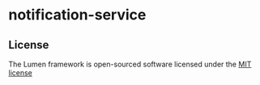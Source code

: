 # notification-service

## License

The Lumen framework is open-sourced software licensed under the [MIT license](http://opensource.org/licenses/MIT)
